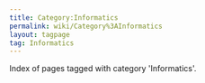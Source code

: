 ```yaml
---
title: Category:Informatics
permalink: wiki/Category%3AInformatics
layout: tagpage
tag: Informatics
---
```


Index of pages tagged with category 'Informatics'.
